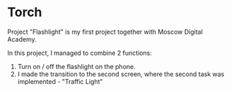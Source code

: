 # Torch

Project "Flashlight" is my first project together with Moscow Digital Academy.

In this project, I managed to combine 2 functions:
1. Turn on / off the flashlight on the phone.
2. I made the transition to the second screen, where the second task was implemented - "Traffic Light"
